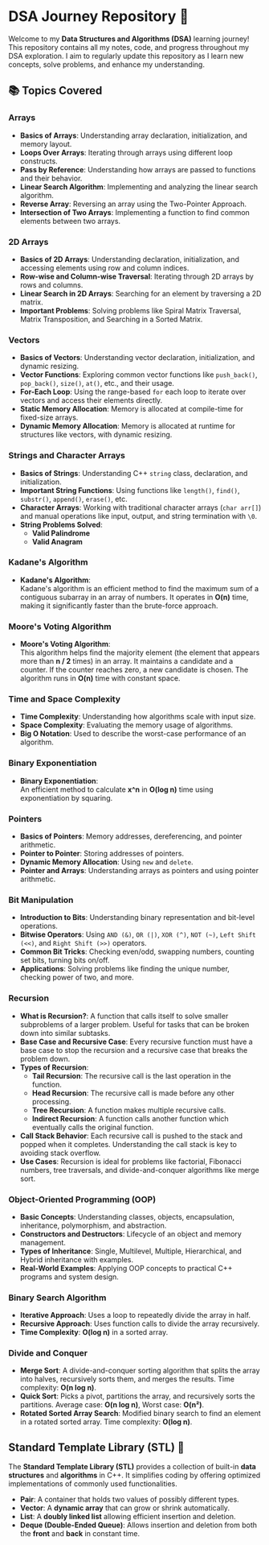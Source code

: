 # **DSA Journey Repository 🚀**

Welcome to my **Data Structures and Algorithms (DSA)** learning journey! This repository contains all my notes, code, and progress throughout my DSA exploration. I aim to regularly update this repository as I learn new concepts, solve problems, and enhance my understanding.

## 📚 Topics Covered

### **Arrays**
- **Basics of Arrays**: Understanding array declaration, initialization, and memory layout.
- **Loops Over Arrays**: Iterating through arrays using different loop constructs.
- **Pass by Reference**: Understanding how arrays are passed to functions and their behavior.
- **Linear Search Algorithm**: Implementing and analyzing the linear search algorithm.
- **Reverse Array**: Reversing an array using the Two-Pointer Approach.
- **Intersection of Two Arrays**: Implementing a function to find common elements between two arrays.

### **2D Arrays**
- **Basics of 2D Arrays**: Understanding declaration, initialization, and accessing elements using row and column indices.
- **Row-wise and Column-wise Traversal**: Iterating through 2D arrays by rows and columns.
- **Linear Search in 2D Arrays**: Searching for an element by traversing a 2D matrix.
- **Important Problems**: Solving problems like Spiral Matrix Traversal, Matrix Transposition, and Searching in a Sorted Matrix.

### **Vectors**
- **Basics of Vectors**: Understanding vector declaration, initialization, and dynamic resizing.
- **Vector Functions**: Exploring common vector functions like `push_back()`, `pop_back()`, `size()`, `at()`, etc., and their usage.
- **For-Each Loop**: Using the range-based `for` each loop to iterate over vectors and access their elements directly.
- **Static Memory Allocation**: Memory is allocated at compile-time for fixed-size arrays.
- **Dynamic Memory Allocation**: Memory is allocated at runtime for structures like vectors, with dynamic resizing.

### **Strings and Character Arrays**
- **Basics of Strings**: Understanding C++ `string` class, declaration, and initialization.
- **Important String Functions**: Using functions like `length()`, `find()`, `substr()`, `append()`, `erase()`, etc.
- **Character Arrays**: Working with traditional character arrays (`char arr[]`) and manual operations like input, output, and string termination with `\0`.
- **String Problems Solved**:
  - **Valid Palindrome**
  - **Valid Anagram**

### **Kadane's Algorithm**
- **Kadane's Algorithm**:  
  Kadane's algorithm is an efficient method to find the maximum sum of a contiguous subarray in an array of numbers. It operates in **O(n)** time, making it significantly faster than the brute-force approach.

### **Moore's Voting Algorithm**
- **Moore's Voting Algorithm**:  
  This algorithm helps find the majority element (the element that appears more than **n / 2** times) in an array. It maintains a candidate and a counter. If the counter reaches zero, a new candidate is chosen. The algorithm runs in **O(n)** time with constant space.

### **Time and Space Complexity**
- **Time Complexity**: Understanding how algorithms scale with input size.
- **Space Complexity**: Evaluating the memory usage of algorithms.
- **Big O Notation**: Used to describe the worst-case performance of an algorithm.

### **Binary Exponentiation**
- **Binary Exponentiation**:  
  An efficient method to calculate **x^n** in **O(log n)** time using exponentiation by squaring.

### **Pointers**
- **Basics of Pointers**: Memory addresses, dereferencing, and pointer arithmetic.
- **Pointer to Pointer**: Storing addresses of pointers.
- **Dynamic Memory Allocation**: Using `new` and `delete`.
- **Pointer and Arrays**: Understanding arrays as pointers and using pointer arithmetic.

### **Bit Manipulation**
- **Introduction to Bits**: Understanding binary representation and bit-level operations.
- **Bitwise Operators**: Using `AND (&)`, `OR (|)`, `XOR (^)`, `NOT (~)`, `Left Shift (<<)`, and `Right Shift (>>)` operators.
- **Common Bit Tricks**: Checking even/odd, swapping numbers, counting set bits, turning bits on/off.
- **Applications**: Solving problems like finding the unique number, checking power of two, and more.

### **Recursion**
- **What is Recursion?**: A function that calls itself to solve smaller subproblems of a larger problem. Useful for tasks that can be broken down into similar subtasks.
- **Base Case and Recursive Case**: Every recursive function must have a base case to stop the recursion and a recursive case that breaks the problem down.
- **Types of Recursion**:
  - **Tail Recursion**: The recursive call is the last operation in the function.
  - **Head Recursion**: The recursive call is made before any other processing.
  - **Tree Recursion**: A function makes multiple recursive calls.
  - **Indirect Recursion**: A function calls another function which eventually calls the original function.
- **Call Stack Behavior**: Each recursive call is pushed to the stack and popped when it completes. Understanding the call stack is key to avoiding stack overflow.
- **Use Cases**: Recursion is ideal for problems like factorial, Fibonacci numbers, tree traversals, and divide-and-conquer algorithms like merge sort.

### **Object-Oriented Programming (OOP)**
- **Basic Concepts**: Understanding classes, objects, encapsulation, inheritance, polymorphism, and abstraction.
- **Constructors and Destructors**: Lifecycle of an object and memory management.
- **Types of Inheritance**: Single, Multilevel, Multiple, Hierarchical, and Hybrid inheritance with examples.
- **Real-World Examples**: Applying OOP concepts to practical C++ programs and system design.

### **Binary Search Algorithm**
- **Iterative Approach**: Uses a loop to repeatedly divide the array in half.
- **Recursive Approach**: Uses function calls to divide the array recursively.
- **Time Complexity**: **O(log n)** in a sorted array.

### **Divide and Conquer**
- **Merge Sort**: A divide-and-conquer sorting algorithm that splits the array into halves, recursively sorts them, and merges the results. Time complexity: **O(n log n)**.
- **Quick Sort**: Picks a pivot, partitions the array, and recursively sorts the partitions. Average case: **O(n log n)**, Worst case: **O(n²)**.
- **Rotated Sorted Array Search**: Modified binary search to find an element in a rotated sorted array. Time complexity: **O(log n)**.

## **Standard Template Library (STL) 🚀**
The **Standard Template Library (STL)** provides a collection of built-in **data structures** and **algorithms** in C++. It simplifies coding by offering optimized implementations of commonly used functionalities.

- **Pair**: A container that holds two values of possibly different types.
- **Vector**: A **dynamic array** that can grow or shrink automatically.
- **List**: A **doubly linked list** allowing efficient insertion and deletion.
- **Deque (Double-Ended Queue)**: Allows insertion and deletion from both the **front** and **back** in constant time.